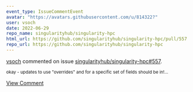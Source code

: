 ```yaml
---
event_type: IssueCommentEvent
avatar: "https://avatars.githubusercontent.com/u/814322?"
user: vsoch
date: 2022-06-29
repo_name: singularityhub/singularity-hpc
html_url: https://github.com/singularityhub/singularity-hpc/pull/557
repo_url: https://github.com/singularityhub/singularity-hpc
---
```


<a href='https://github.com/vsoch' target='_blank'>vsoch</a> commented on issue <a href='https://github.com/singularityhub/singularity-hpc/pull/557' target='_blank'>singularityhub/singularity-hpc#557</a>.

<small>okay - updates to use "overrides" and for a specific set of fields should be in!...</small>

<a href='https://github.com/singularityhub/singularity-hpc/pull/557' target='_blank'>View Comment</a>
